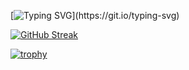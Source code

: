 [![Typing SVG](https://readme-typing-svg.demolab.com?font=Fira+Code&size=19&duration=4998&color=23F726&multiline=true&random=false&width=450&height=190&lines=Hello+hello+there!;My+name+is+Sandrine%2C;A+software+engineer;Who+is+committed+to+do+great+Things!;-----Why%3F;--%3EFor+a+BRIGHT+FUTURE.)](https://git.io/typing-svg)

[![GitHub Streak](https://streak-stats.demolab.com?user=2100032578cse&date_format=j%20M%5B%20Y%5D&background=42A3D5E9)](https://git.io/streak-stats)

[![trophy](https://github-profile-trophy.vercel.app/?username=2100032578cse&theme=dracula)](https://github.com/ryo-ma/github-profile-trophy)

